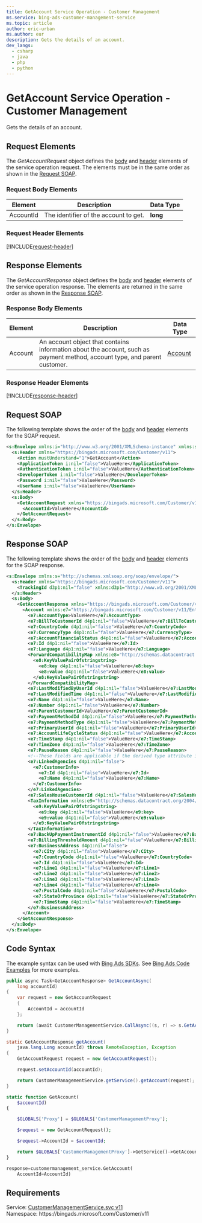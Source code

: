 ```yaml
---
title: GetAccount Service Operation - Customer Management
ms.service: bing-ads-customer-management-service
ms.topic: article
author: eric-urban
ms.author: eur
description: Gets the details of an account.
dev_langs: 
  - csharp
  - java
  - php
  - python
---
```

# GetAccount Service Operation - Customer Management
Gets the details of an account.

## <a name="request"></a>Request Elements
The *GetAccountRequest* object defines the [body](#request-body) and [header](#request-header) elements of the service operation request. The elements must be in the same order as shown in the [Request SOAP](#request-soap). 

### <a name="request-body"></a>Request Body Elements

|Element|Description|Data Type|
|-----------|---------------|-------------|
|<a name="accountid"></a>AccountId|The identifier of the account to get.|**long**|

### <a name="request-header"></a>Request Header Elements
[!INCLUDE[request-header](./includes/request-header.md)]

## <a name="response"></a>Response Elements
The *GetAccountResponse* object defines the [body](#response-body) and [header](#response-header) elements of the service operation response. The elements are returned in the same order as shown in the [Response SOAP](#response-soap).

### <a name="response-body"></a>Response Body Elements

|Element|Description|Data Type|
|-----------|---------------|-------------|
|<a name="account"></a>Account|An account object that contains information about the account, such as payment method, account type, and parent customer.|[Account](account.md)|

### <a name="response-header"></a>Response Header Elements
[!INCLUDE[response-header](./includes/response-header.md)]

## <a name="request-soap"></a>Request SOAP
The following template shows the order of the [body](#request-body) and [header](#request-header) elements for the SOAP request.

```xml
<s:Envelope xmlns:i="http://www.w3.org/2001/XMLSchema-instance" xmlns:s="http://schemas.xmlsoap.org/soap/envelope/">
  <s:Header xmlns="https://bingads.microsoft.com/Customer/v11">
    <Action mustUnderstand="1">GetAccount</Action>
    <ApplicationToken i:nil="false">ValueHere</ApplicationToken>
    <AuthenticationToken i:nil="false">ValueHere</AuthenticationToken>
    <DeveloperToken i:nil="false">ValueHere</DeveloperToken>
    <Password i:nil="false">ValueHere</Password>
    <UserName i:nil="false">ValueHere</UserName>
  </s:Header>
  <s:Body>
    <GetAccountRequest xmlns="https://bingads.microsoft.com/Customer/v11">
      <AccountId>ValueHere</AccountId>
    </GetAccountRequest>
  </s:Body>
</s:Envelope>
```

## <a name="response-soap"></a>Response SOAP
The following template shows the order of the [body](#response-body) and [header](#response-header) elements for the SOAP response.

```xml
<s:Envelope xmlns:s="http://schemas.xmlsoap.org/soap/envelope/">
  <s:Header xmlns="https://bingads.microsoft.com/Customer/v11">
    <TrackingId d3p1:nil="false" xmlns:d3p1="http://www.w3.org/2001/XMLSchema-instance">ValueHere</TrackingId>
  </s:Header>
  <s:Body>
    <GetAccountResponse xmlns="https://bingads.microsoft.com/Customer/v11">
      <Account xmlns:e7="https://bingads.microsoft.com/Customer/v11/Entities" d4p1:nil="false" d4p1:type="-- derived type specified here with the appropriate prefix --" xmlns:d4p1="http://www.w3.org/2001/XMLSchema-instance">
        <e7:AccountType>ValueHere</e7:AccountType>
        <e7:BillToCustomerId d4p1:nil="false">ValueHere</e7:BillToCustomerId>
        <e7:CountryCode d4p1:nil="false">ValueHere</e7:CountryCode>
        <e7:CurrencyType d4p1:nil="false">ValueHere</e7:CurrencyType>
        <e7:AccountFinancialStatus d4p1:nil="false">ValueHere</e7:AccountFinancialStatus>
        <e7:Id d4p1:nil="false">ValueHere</e7:Id>
        <e7:Language d4p1:nil="false">ValueHere</e7:Language>
        <ForwardCompatibilityMap xmlns:e8="http://schemas.datacontract.org/2004/07/System.Collections.Generic" d4p1:nil="false">
          <e8:KeyValuePairOfstringstring>
            <e8:key d4p1:nil="false">ValueHere</e8:key>
            <e8:value d4p1:nil="false">ValueHere</e8:value>
          </e8:KeyValuePairOfstringstring>
        </ForwardCompatibilityMap>
        <e7:LastModifiedByUserId d4p1:nil="false">ValueHere</e7:LastModifiedByUserId>
        <e7:LastModifiedTime d4p1:nil="false">ValueHere</e7:LastModifiedTime>
        <e7:Name d4p1:nil="false">ValueHere</e7:Name>
        <e7:Number d4p1:nil="false">ValueHere</e7:Number>
        <e7:ParentCustomerId>ValueHere</e7:ParentCustomerId>
        <e7:PaymentMethodId d4p1:nil="false">ValueHere</e7:PaymentMethodId>
        <e7:PaymentMethodType d4p1:nil="false">ValueHere</e7:PaymentMethodType>
        <e7:PrimaryUserId d4p1:nil="false">ValueHere</e7:PrimaryUserId>
        <e7:AccountLifeCycleStatus d4p1:nil="false">ValueHere</e7:AccountLifeCycleStatus>
        <e7:TimeStamp d4p1:nil="false">ValueHere</e7:TimeStamp>
        <e7:TimeZone d4p1:nil="false">ValueHere</e7:TimeZone>
        <e7:PauseReason d4p1:nil="false">ValueHere</e7:PauseReason>
        <!--These fields are applicable if the derived type attribute is set to AdvertiserAccount-->
        <e7:LinkedAgencies d4p1:nil="false">
          <e7:CustomerInfo>
            <e7:Id d4p1:nil="false">ValueHere</e7:Id>
            <e7:Name d4p1:nil="false">ValueHere</e7:Name>
          </e7:CustomerInfo>
        </e7:LinkedAgencies>
        <e7:SalesHouseCustomerId d4p1:nil="false">ValueHere</e7:SalesHouseCustomerId>
        <TaxInformation xmlns:e9="http://schemas.datacontract.org/2004/07/System.Collections.Generic" d4p1:nil="false">
          <e9:KeyValuePairOfstringstring>
            <e9:key d4p1:nil="false">ValueHere</e9:key>
            <e9:value d4p1:nil="false">ValueHere</e9:value>
          </e9:KeyValuePairOfstringstring>
        </TaxInformation>
        <e7:BackUpPaymentInstrumentId d4p1:nil="false">ValueHere</e7:BackUpPaymentInstrumentId>
        <e7:BillingThresholdAmount d4p1:nil="false">ValueHere</e7:BillingThresholdAmount>
        <e7:BusinessAddress d4p1:nil="false">
          <e7:City d4p1:nil="false">ValueHere</e7:City>
          <e7:CountryCode d4p1:nil="false">ValueHere</e7:CountryCode>
          <e7:Id d4p1:nil="false">ValueHere</e7:Id>
          <e7:Line1 d4p1:nil="false">ValueHere</e7:Line1>
          <e7:Line2 d4p1:nil="false">ValueHere</e7:Line2>
          <e7:Line3 d4p1:nil="false">ValueHere</e7:Line3>
          <e7:Line4 d4p1:nil="false">ValueHere</e7:Line4>
          <e7:PostalCode d4p1:nil="false">ValueHere</e7:PostalCode>
          <e7:StateOrProvince d4p1:nil="false">ValueHere</e7:StateOrProvince>
          <e7:TimeStamp d4p1:nil="false">ValueHere</e7:TimeStamp>
        </e7:BusinessAddress>
      </Account>
    </GetAccountResponse>
  </s:Body>
</s:Envelope>
```

## <a name="example"></a>Code Syntax
The example syntax can be used with [Bing Ads SDKs](~/guides/client-libraries.md). See [Bing Ads Code Examples](~/guides/code-examples.md) for more examples.
```csharp
public async Task<GetAccountResponse> GetAccountAsync(
	long accountId)
{
	var request = new GetAccountRequest
	{
		AccountId = accountId
	};

	return (await CustomerManagementService.CallAsync((s, r) => s.GetAccountAsync(r), request));
}
```
```java
static GetAccountResponse getAccount(
	java.lang.Long accountId) throws RemoteException, Exception
{
	GetAccountRequest request = new GetAccountRequest();

	request.setAccountId(accountId);

	return CustomerManagementService.getService().getAccount(request);
}
```
```php
static function GetAccount(
	$accountId)
{

	$GLOBALS['Proxy'] = $GLOBALS['CustomerManagementProxy'];

	$request = new GetAccountRequest();

	$request->AccountId = $accountId;

	return $GLOBALS['CustomerManagementProxy']->GetService()->GetAccount($request);
}
```
```python
response=customermanagement_service.GetAccount(
	AccountId=AccountId)
```

## Requirements
Service: [CustomerManagementService.svc v11](https://clientcenter.api.bingads.microsoft.com/Api/CustomerManagement/v11/CustomerManagementService.svc)  
Namespace: https\://bingads.microsoft.com/Customer/v11  


